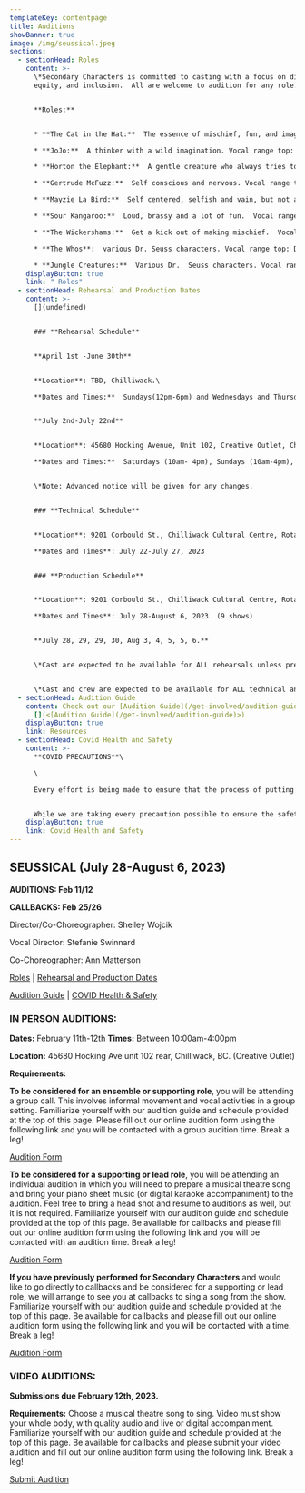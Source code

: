 ```yaml
---
templateKey: contentpage
title: Auditions
showBanner: true
image: /img/seussical.jpeg
sections:
  - sectionHead: Roles
    content: >-
      \*Secondary Characters is committed to casting with a focus on diversity,
      equity, and inclusion.  All are welcome to audition for any role.


      **Roles:**


      * **The Cat in the Hat:**  The essence of mischief, fun, and imagination. Vocal range top: D6, bottom: Bb4.  

      * **JoJo:**  A thinker with a wild imagination. Vocal range top: D6,  bottom: Ab4.  

      * **Horton the Elephant:**  A gentle creature who always tries to do the right thing. Vocal range top: E6, bottom: A4.  

      * **Gertrude McFuzz:**  Self conscious and nervous.​ Vocal range top: Eb5, bottom: F3.  

      * **Mayzie La Bird:**  Self centered, selfish and vain, but not all bad. Vocal range top: E5, bottom: G#3.  

      * **Sour Kangaroo:**  Loud, brassy and a lot of fun.  Vocal range top: Eb5, bottom: A3.

      * **The Wickershams:**  Get a kick out of making mischief.  Vocal range top: G6, bottom: A4.

      * **The Whos**:  various Dr. Seuss characters. Vocal range top: D#5, bottom: G3.  (Includes JoJo's Parents and the Grinch)

      * **Jungle Creatures:**  Various Dr.  Seuss characters. Vocal range top: Db5,  bottom: A3.  (Includes Yertle the Turtle and Vlad Vladicoff)
    displayButton: true
    link: " Roles"
  - sectionHead: Rehearsal and Production Dates
    content: >-
      [](undefined)


      ### **Rehearsal Schedule**


      **April 1st -June 30th** 


      **Location**: TBD, Chilliwack.\

      **Dates and Times:**  Sundays(12pm-6pm) and Wednesdays and Thursdays (5pm-8pm)


      **July 2nd-July 22nd**


      **Location**: 45680 Hocking Avenue, Unit 102, Creative Outlet, Chilliwack.\

      **Dates and Times:**  Saturdays (10am- 4pm), Sundays (10am-4pm), Wednesdays and Thursdays (6:00pm-10:00pm)


      \*Note: Advanced notice will be given for any changes.


      ### **Technical Schedule**


      **Location**: 9201 Corbould St., Chilliwack Cultural Centre, Rotary Hall Theatre, Chilliwack.\

      **Dates and Times**: July 22-July 27, 2023  


      ### **Production Schedule**


      **Location**: 9201 Corbould St., Chilliwack Cultural Centre, Rotary Hall Theatre, Chilliwack.\

      **Dates and Times**: July 28-August 6, 2023  (9 shows)


      **July 28, 29, 29, 30, Aug 3, 4, 5, 5, 6.**


      \*Cast are expected to be available for ALL rehearsals unless previously discussed with director.


      \*Cast and crew are expected to be available for ALL technical and production dates.
  - sectionHead: Audition Guide
    content: Check out our [Audition Guide](/get-involved/audition-guide)
      [](<[Audition Guide](/get-involved/audition-guide)>)
    displayButton: true
    link: Resources
  - sectionHead: Covid Health and Safety
    content: >-
      **COVID PRECAUTIONS**\

      \

      Every effort is being made to ensure that the process of putting on *Seussical,* from auditions to performance, will comply with all current safety restrictions as outlined by the BC Ministry of Health and BC Centre for Disease Control. 


      While we are taking every precaution possible to ensure the safety of all cast, crew and audience members, we understand that everyone has different comfort levels around Covid and wish to do our best to accommodate these different comfort levels
    displayButton: true
    link: Covid Health and Safety
---
```

## SEUSSICAL  (July 28-August 6, 2023)

**AUDITIONS:  Feb 11/12**

**CALLBACKS:  Feb 25/26**

Director/Co-Choreographer:  Shelley Wojcik

Vocal Director:  Stefanie Swinnard

Co-Choreographer:  Ann Matterson

[Roles](#roles) | [Rehearsal and Production Dates ](<#rehearsal and production dates>)

[Audition Guide](<#audition guide>) | [COVID Health & Safety](#covid%20health%20and%20safety)

### **IN PERSON AUDITIONS:**

**Dates:**  February 11th-12th   **Times:**  Between 10:00am-4:00pm

**Location:**  45680 Hocking Ave unit 102 rear, Chilliwack, BC.  (Creative Outlet)

**Requirements:**  

**To be considered for an ensemble or supporting role**, you will be attending a group call.  This involves informal movement and vocal activities in a group setting.   Familiarize yourself with our audition guide and schedule provided at the top of this page.   Please fill out our online audition form using the following link and you will be contacted with a group audition time.  Break a leg!

 [Audition Form](https://forms.gle/q5Wy6r4JMA3VNDEL8)

**To be considered for a supporting or lead role**, you will be attending an individual audition in which you will need to prepare a musical theatre song and bring your piano sheet music (or digital karaoke accompaniment) to the audition. Feel free to bring a head shot and resume to auditions as well, but it is not required.  Familiarize yourself with our audition guide and schedule provided at the top of this page. Be available for callbacks and please fill out our online audition form using the following link and you will be contacted with an audition time.  Break a leg!

 [Audition Form](https://forms.gle/q5Wy6r4JMA3VNDEL8)

**If you have previously performed for Secondary Characters** and would like to go directly to callbacks and be considered for a supporting or lead role, we will arrange to see you at callbacks to sing a song from the show.  Familiarize yourself with our audition guide and schedule provided at the top of this page. Be available for callbacks and please fill out our online audition form using the following link and you will be contacted with a time.  Break a leg!

 [Audition Form](https://forms.gle/q5Wy6r4JMA3VNDEL8)

### **VIDEO AUDITIONS:**

**Submissions due February 12th, 2023.** 

**Requirements:**  Choose a musical theatre song to sing. Video must show your whole body, with quality audio and live or digital accompaniment.  Familiarize yourself with our audition guide and schedule provided at the top of this page. Be available for callbacks and please submit your video audition and fill out our online audition form using the following link.  Break a leg!

 [Submit Audition](https://forms.gle/q5Wy6r4JMA3VNDEL8)